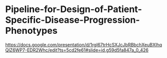# Pipeline-for-Design-of-Patient-Specific-Disease-Progression-Phenotypes

https://docs.google.com/presentation/d/1rgI67trHcSXJcJbRBbchXeuBXlhqQlZ6WP7-EDR2Whc/edit?ts=5cd2fe61#slide=id.g59d5fa847a_0_426

